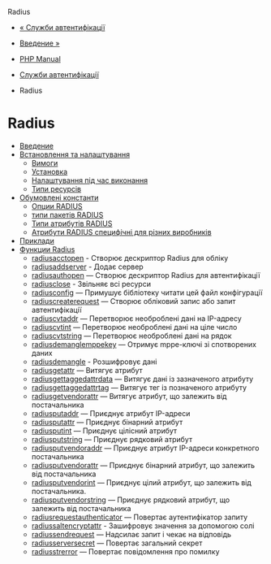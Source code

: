 Radius

-   [« Служби автентифікації](refs.remote.auth.md)
    
-   [Введение »](intro.radius.md)
    
-   [PHP Manual](index.md)
    
-   [Служби автентифікації](refs.remote.auth.md)
    
-   Radius
    

# Radius

-   [Введение](intro.radius.md)
-   [Встановлення та налаштування](radius.setup.md)
    -   [Вимоги](radius.requirements.md)
    -   [Установка](radius.installation.md)
    -   [Налаштування під час виконання](radius.configuration.md)
    -   [Типи ресурсів](radius.resources.md)
-   [Обумовлені константи](radius.constants.md)
    -   [Опции RADIUS](radius.constants.options.md)
    -   [типи пакетів RADIUS](radius.constants.packets.md)
    -   [Типи атрибутів RADIUS](radius.constants.attributes.md)
    -   [Атрибути RADIUS специфічні для різних виробників](radius.constants.vendor-specific.html)
-   [Приклади](radius.examples.md)
-   [Функции Radius](ref.radius.md)
    -   [radiusacctopen](function.radius-acct-open.html) - Створює дескриптор Radius для обліку
    -   [radiusaddserver](function.radius-add-server.html) - Додає сервер
    -   [radiusauthopen](function.radius-auth-open.html) — Створює дескриптор Radius для автентифікації
    -   [radiusclose](function.radius-close.html) - Звільняє всі ресурси
    -   [radiusconfig](function.radius-config.html) — Примушує бібліотеку читати цей файл конфігурації
    -   [radiuscreaterequest](function.radius-create-request.html) — Створює обліковий запис або запит автентифікації
    -   [radiuscvtaddr](function.radius-cvt-addr.html) — Перетворює необроблені дані на IP-адресу
    -   [radiuscvtint](function.radius-cvt-int.html) — Перетворює необроблені дані на ціле число
    -   [radiuscvtstring](function.radius-cvt-string.html) — Перетворює необроблені дані на рядок
    -   [radiusdemanglemppekey](function.radius-demangle-mppe-key.html) — Отримує mppe-ключі зі спотворених даних
    -   [radiusdemangle](function.radius-demangle.html) - Розшифровує дані
    -   [radiusgetattr](function.radius-get-attr.html) — Витягує атрибут
    -   [radiusgettaggedattrdata](function.radius-get-tagged-attr-data.html) — Витягує дані із зазначеного атрибуту
    -   [radiusgettaggedattrtag](function.radius-get-tagged-attr-tag.html) — Витягує тег із позначеного атрибуту
    -   [radiusgetvendorattr](function.radius-get-vendor-attr.html) — Витягує атрибут, що залежить від постачальника
    -   [radiusputaddr](function.radius-put-addr.html) — Приєднує атрибут IP-адреси
    -   [radiusputattr](function.radius-put-attr.html) — Приєднує бінарний атрибут
    -   [radiusputint](function.radius-put-int.html) — Приєднує цілісний атрибут
    -   [radiusputstring](function.radius-put-string.html) — Приєднує рядковий атрибут
    -   [radiusputvendoraddr](function.radius-put-vendor-addr.html) — Приєднує атрибут IP-адреси конкретного постачальника
    -   [radiusputvendorattr](function.radius-put-vendor-attr.html) — Приєднує бінарний атрибут, що залежить від постачальника
    -   [radiusputvendorint](function.radius-put-vendor-int.html) — Приєднує цілий атрибут, що залежить від постачальника.
    -   [radiusputvendorstring](function.radius-put-vendor-string.html) — Приєднує рядковий атрибут, що залежить від постачальника
    -   [radiusrequestauthenticator](function.radius-request-authenticator.html) — Повертає аутентифікатор запиту
    -   [radiussaltencryptattr](function.radius-salt-encrypt-attr.html) - Зашифровує значення за допомогою солі
    -   [radiussendrequest](function.radius-send-request.html) — Надсилає запит і чекає на відповідь
    -   [radiusserversecret](function.radius-server-secret.html) — Повертає загальний секрет
    -   [radiusstrerror](function.radius-strerror.html) — Повертає повідомлення про помилку